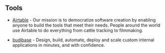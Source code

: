 ## Tools
- [Airtable](https://www.airtable.com/) -  Our mission is to democratize software creation by enabling anyone to build the tools that meet their needs. People around the world use Airtable to do everything from cattle tracking to filmmaking.


- [budibase](https://budibase.com/) -  Design, build, automate, deploy and scale custom internal applications in minutes, and with confidence.
